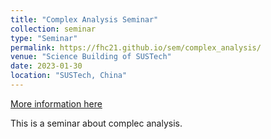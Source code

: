 ```yaml
---
title: "Complex Analysis Seminar"
collection: seminar
type: "Seminar"
permalink: https://fhc21.github.io/sem/complex_analysis/
venue: "Science Building of SUSTech"
date: 2023-01-30
location: "SUSTech, China"
---
```


[More information here](https://fhc21.github.io/sem/complex_analysis/)

This is a seminar about complec analysis.
